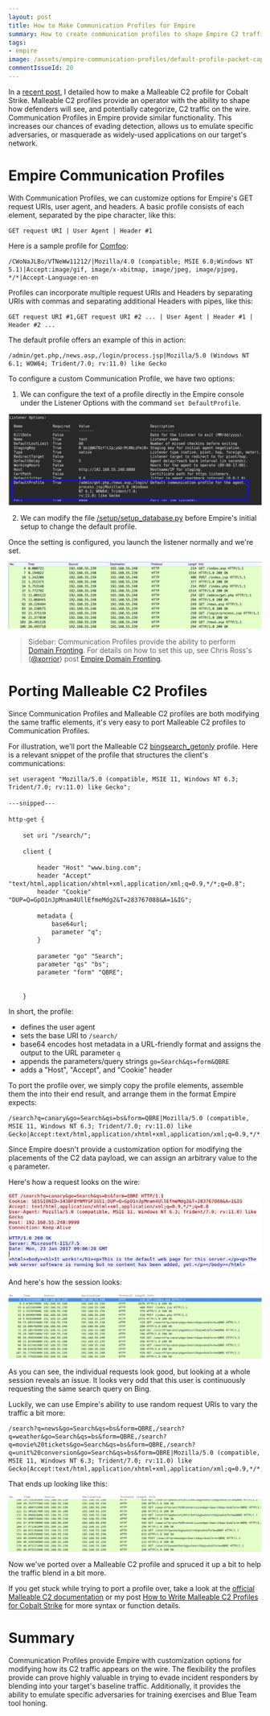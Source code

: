 ```yaml
---
layout: post
title: How to Make Communication Profiles for Empire
summary: How to create communication profiles to shape Empire C2 traffic.
tags:
- empire
image: /assets/empire-communication-profiles/default-profile-packet-capture.png
commentIssueId: 20
---
```


In a [recent post]({{site.baseurl}}/2017-01-24-how-to-write-malleable-c2-profiles-for-cobalt-strike/), I detailed how to make a Malleable C2 profile for Cobalt Strike. Malleable C2 profiles provide an operator with the ability to shape how defenders will see, and potentially categorize, C2 traffic on the wire. Communication Profiles in Empire provide similar functionality. This increases our chances of evading detection, allows us to emulate specific adversaries, or masquerade as widely-used applications on our target's network.

# Empire Communication Profiles

With Communication Profiles, we can customize options for Empire's GET request URIs, user agent, and headers. A basic profile consists of each element, separated by the pipe character, like this:

```plaintext
GET request URI | User Agent | Header #1
```

Here is a sample profile for [Comfoo](https://github.com/EmpireProject/Empire/blob/master/data/profiles/comfoo.txt):

```plaintext
/CWoNaJLBo/VTNeWw11212/|Mozilla/4.0 (compatible; MSIE 6.0;Windows NT 5.1)|Accept:image/gif, image/x-xbitmap, image/jpeg, image/pjpeg, */*|Accept-Language:en-en
```

Profiles can incorporate multiple request URIs and Headers by separating URIs with commas and separating additional Headers with pipes, like this:

```plaintext
GET request URI #1,GET request URI #2 ... | User Agent | Header #1 | Header #2 ...
```

The default profile offers an example of this in action:

```plaintext
/admin/get.php,/news.asp,/login/process.jsp|Mozilla/5.0 (Windows NT 6.1; WOW64; Trident/7.0; rv:11.0) like Gecko
```

To configure a custom Communication Profile, we have two options:

1) We can configure the text of a profile directly in the Empire console under the Listener Options with the command `set DefaultProfile`.

![Configuring a Communication Profile](/assets/empire-communication-profiles/configure-profile.png)

2) We can modify the file [/setup/setup_database.py](https://github.com/EmpireProject/Empire/blob/293f06437520f4747e82e4486938b1a9074d3d51/setup/setup_database.py#L50) before Empire's initial setup to change the default profile.

Once the setting is configured, you launch the listener normally and we're set.

![Default Communication Profile Packet Capture](/assets/empire-communication-profiles/default-profile-packet-capture.png)

>Sidebar: Communication Profiles provide the ability to perform [Domain Fronting](http://www.icir.org/vern/papers/meek-PETS-2015.pdf). For details on how to set this up, see Chris Ross's ([@xorrior](https://twitter.com/xorrior)) post [Empire Domain Fronting](https://www.xorrior.com/Empire-Domain-Fronting/).

# Porting Malleable C2 Profiles

Since Communication Profiles and Malleable C2 profiles are both modifying the same traffic elements, it's very easy to port Malleable C2 profiles to Communication Profiles.

For illustration, we'll port the Malleable C2 [bingsearch_getonly](https://github.com/bluscreenofjeff/MalleableC2Profiles/blob/master/bingsearch_getonly.profile) profile. Here is a relevant snippet of the profile that structures the client's communications:

```plaintext
set useragent "Mozilla/5.0 (compatible, MSIE 11, Windows NT 6.3; Trident/7.0; rv:11.0) like Gecko";

---snipped---

http-get {

    set uri "/search/";

    client {

        header "Host" "www.bing.com";
        header "Accept" "text/html,application/xhtml+xml,application/xml;q=0.9,*/*;q=0.8";
        header "Cookie" "DUP=Q=GpO1nJpMnam4UllEfmeMdg2&T=283767088&A=1&IG";

        metadata {
            base64url;
            parameter "q";
        }

        parameter "go" "Search";
        parameter "qs" "bs";
        parameter "form" "QBRE";


    }
```

In short, the profile:

* defines the user agent
* sets the base URI to `/search/`
* base64 encodes host metadata in a URL-friendly format and assigns the output to the URL parameter `q`
* appends the parameters/query strings `go=Search&qs=form&QBRE`
* adds a "Host", "Accept", and "Cookie" header

To port the profile over, we simply copy the profile elements, assemble them the into their end result, and arrange them in the format Empire expects:

```plaintext
/search?q=canary&go=Search&qs=bs&form=QBRE|Mozilla/5.0 (compatible, MSIE 11, Windows NT 6.3; Trident/7.0; rv:11.0) like Gecko|Accept:text/html,application/xhtml+xml,application/xml;q=0.9,*/*;q=0.8|Cookie:DUP=Q=GpO1nJpMnam4UllEfmeMdg2&T=283767088&A=1&IG
```

Since Empire doesn't provide a customization option for modifying the placements of the C2 data payload, we can assign an arbitrary value to the `q` parameter.

Here's how a request looks on the wire:

![Sample Bing Profile Request](/assets/empire-communication-profiles/sample-request.png)

And here's how the session looks:

![Bing Profile Session](/assets/empire-communication-profiles/sample-traffic.png)

As you can see, the individual requests look good, but looking at a whole session reveals an issue. It looks very odd that this user is continuously requesting the same search query on Bing.

Luckily, we can use Empire's ability to use random request URIs to vary the traffic a bit more:

```plaintext
/search?q=news&go=Search&qs=bs&form=QBRE,/search?q=weather&go=Search&qs=bs&form=QBRE,/search?q=movie%20tickets&go=Search&qs=bs&form=QBRE,/search?q=unit%20conversion&go=Search&qs=bs&form=QBRE|Mozilla/5.0 (compatible, MSIE 11, Windows NT 6.3; Trident/7.0; rv:11.0) like Gecko|Accept:text/html,application/xhtml+xml,application/xml;q=0.9,*/*;q=0.8|Cookie:DUP=Q=GpO1nJpMnam4UllEfmeMdg2&T=283767088&A=1&IG
```

That ends up looking like this:

![Multiple Request URIs in a Communication Profile](/assets/empire-communication-profiles/multiple-request-uris.png)

Now we've ported over a Malleable C2 profile and spruced it up a bit to help the traffic blend in a bit more.

If you get stuck while trying to port a profile over, take a look at the [official Malleable C2 documentation](https://www.cobaltstrike.com/help-malleable-c2) or my post [How to Write Malleable C2 Profiles for Cobalt Strike]({{site.baseurl}}/2017-01-24-how-to-write-malleable-c2-profiles-for-cobalt-strike/) for more syntax or function details.

# Summary

Communication Profiles provide Empire with customization options for modifying how its C2 traffic appears on the wire. The flexibility the profiles provide can prove highly valuable in trying to evade incident responders by blending into your target's baseline traffic. Additionally, it provides the ability to emulate specific adversaries for training exercises and Blue Team tool honing.
